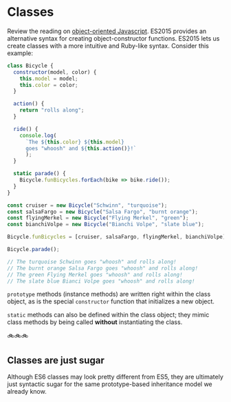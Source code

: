 # Classes

Review the reading on [object-oriented Javascript][oo-js]. ES2015 provides an alternative syntax for creating object-constructor functions. ES2015 lets us create classes with a more intuitive and Ruby-like syntax. Consider this example:

[oo-js]: ./object-oriented-js.md

```javascript
class Bicycle {
  constructor(model, color) {
    this.model = model;
    this.color = color;
  }

  action() {
    return "rolls along";
  }

  ride() {
    console.log(
      `The ${this.color} ${this.model}  
      goes "whoosh" and ${this.action()}!`
      );
  }

  static parade() {
    Bicycle.funBicycles.forEach(bike => bike.ride());
  }
}

const cruiser = new Bicycle("Schwinn", "turquoise");
const salsaFargo = new Bicycle("Salsa Fargo", "burnt orange");
const flyingMerkel = new Bicycle("Flying Merkel", "green");
const bianchiVolpe = new Bicycle("Bianchi Volpe", "slate blue");

Bicycle.funBicycles = [cruiser, salsaFargo, flyingMerkel, bianchiVolpe];

Bicycle.parade();

// The turquoise Schwinn goes "whoosh" and rolls along!
// The burnt orange Salsa Fargo goes "whoosh" and rolls along!
// The green Flying Merkel goes "whoosh" and rolls along!
// The slate blue Bianci Volpe goes "whoosh" and rolls along!

```

`prototype` methods (instance methods) are written right within the class object, as is the special `constructor` function that initializes a new object. 

`static` methods can also be defined within the class object; they mimic class methods by being called **without** instantiating the class.

:bike::bike::bike:

## Classes are just sugar

Although ES6 classes may look pretty different from ES5, they are ultimately just syntactic sugar for the same prototype-based inheritance model we already know.
